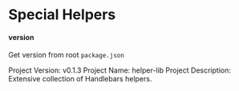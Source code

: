 
# Special Helpers


#### version
Get version from root `package.json`

Project Version: v0.1.3
Project Name: helper-lib
Project Description: Extensive collection of Handlebars helpers.